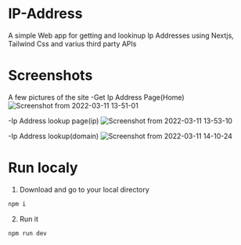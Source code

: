 # IP-Address
A simple Web app for getting and lookinup Ip Addresses using Nextjs, Tailwind Css 
and varius third party APIs


# Screenshots
A few pictures of the site 
-Get Ip Address Page(Home)
![Screenshot from 2022-03-11 13-51-01](https://user-images.githubusercontent.com/76884340/157869941-b5756483-61f1-42f9-94f1-fbe0d61aa347.png)

-Ip Address lookup page(ip)
![Screenshot from 2022-03-11 13-53-10](https://user-images.githubusercontent.com/76884340/157870202-f0544745-ee9b-41d4-b053-0d3aa9f599b4.png)

-Ip Address lookup(domain)
![Screenshot from 2022-03-11 14-10-24](https://user-images.githubusercontent.com/76884340/157872672-4ecd6079-5f3c-4b8a-81ec-a2e8939224bb.png)

# Run localy

1. Download and go to your local directory

```md
npm i
```
2. Run it

```md
npm run dev
